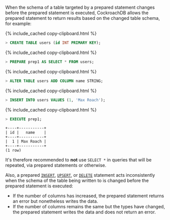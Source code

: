 When the schema of a table targeted by a prepared statement changes before the prepared statement is executed, CockroachDB allows the prepared statement to return results based on the changed table schema, for example:

{% include_cached copy-clipboard.html %}
~~~ sql
> CREATE TABLE users (id INT PRIMARY KEY);
~~~

{% include_cached copy-clipboard.html %}
~~~ sql
> PREPARE prep1 AS SELECT * FROM users;
~~~

{% include_cached copy-clipboard.html %}
~~~ sql
> ALTER TABLE users ADD COLUMN name STRING;
~~~

{% include_cached copy-clipboard.html %}
~~~ sql
> INSERT INTO users VALUES (1, 'Max Roach');
~~~

{% include_cached copy-clipboard.html %}
~~~ sql
> EXECUTE prep1;
~~~

~~~
+----+-----------+
| id |   name    |
+----+-----------+
|  1 | Max Roach |
+----+-----------+
(1 row)
~~~

It's therefore recommended to **not** use `SELECT *` in queries that will be repeated, via prepared statements or otherwise.

Also, a prepared [`INSERT`](insert.html), [`UPSERT`](upsert.html), or [`DELETE`](delete.html) statement acts inconsistently when the schema of the table being written to is changed before the prepared statement is executed:

- If the number of columns has increased, the prepared statement returns an error but nonetheless writes the data.
- If the number of columns remains the same but the types have changed, the prepared statement writes the data and does not return an error.
